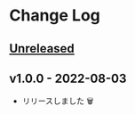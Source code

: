 # Change Log

## [Unreleased]

## v1.0.0 - 2022-08-03

- リリースしました 🗑

[unreleased]: https://github.com/arrow2nd/gomi-rename/compare/v1.0.0...HEAD
